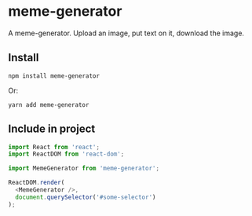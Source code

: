 # meme-generator

A meme-generator. Upload an image, put text on it, download the image.

## Install

```
npm install meme-generator
```

Or:

```
yarn add meme-generator
```

## Include in project

```Javascript
import React from 'react';
import ReactDOM from 'react-dom';

import MemeGenerator from 'meme-generator';

ReactDOM.render(
  <MemeGenerator />,
  document.querySelector('#some-selector')
);
```
